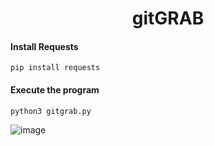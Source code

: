 <h1 align="center">gitGRAB</h1>

#### Install Requests
```Install Requests
pip install requests
```

#### Execute the program
```Execute Snoop
python3 gitgrab.py
```

![image](https://github.com/user-attachments/assets/50a147e6-9451-4cba-b2e4-005ccb639125)

